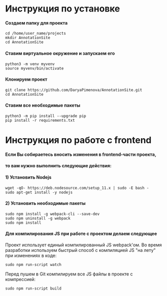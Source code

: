 # Инструкция по установке

#### Создаем папку для проекта
    cd /home/user_name/projects
    mkdir AnnotationSite
    cd AnnotationSite

#### Ставим виртуальное окружение и запускаем его
    python3 -m venv myvenv
    source myvenv/bin/activate

#### Клонируем проект
    git clone https://github.com/DaryaPimenova/AnnotationSite.git
    cd AnnotationSite

#### Ставим все необходимые пакеты
    python3 -m pip install --upgrade pip
    pip install -r requirements.txt


# Инструкция по работе с frontend

#### Если Вы собираетесь вносить изменения в frontend-части проекта,
#### то вам нужно выполнить следующие действия:
#### 1) Установить Nodejs
    wget -qO- https://deb.nodesource.com/setup_11.x | sudo -E bash -
    sudo apt-get install -y nodejs

#### 2) Установить необходимые пакеты
    sudo npm install -g webpack-cli --save-dev
    sudo npm uninstall -g webpack
    sudo npm install

#### Для компилирования JS при работе с проектом делаем следующее
Проект использует единый компилированный JS webpack'ом.
Во время разработки используем быстрый способ с компиляцией JS "на лету" при изменениях в коде:
    
    sudo npm run-script watch

Перед пушем в Git компилируем все JS файлы в проекте с компрессией:

    sudo npm run-script build
